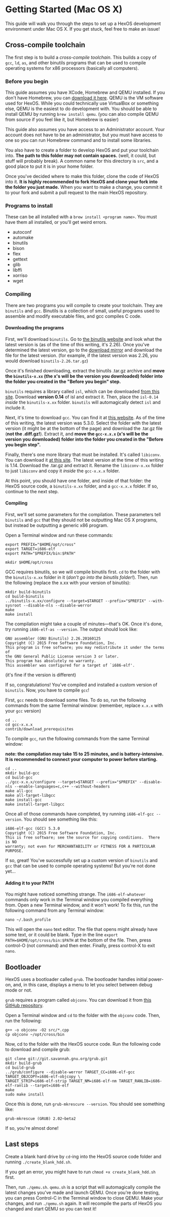 # Getting Started (Mac OS X)
This guide will walk you through the steps to set up a HexOS development environment under Mac OS X. If you get stuck, feel free to make an issue!

## Cross-compile toolchain
The first step is to build a *cross-compile toolchain*. This builds a copy of `gcc`, `ld`, `as`, and other binutils programs that can be used to compile operating systems for x86 processors (basically all computers).

### Before you begin
This guide assumes you have XCode, Homebrew and QEMU installed. If you don't have Homebrew, you can [download it here](http://brew.sh). QEMU is the VM software used for HexOS. While you could technically use VirtualBox or something else, QEMU is the easiest to do development with. You should be able to install QEMU by running `brew install qemu`. (you can also compile QEMU from source if you feel like it, but Homebrew is easier)

This guide also assumes you have access to an Administrator account. Your account does not have to be an administrator, but you must have access to one so you can run Homebrew command and to install some libraries.

You also have to create a folder to develop HexOS and put your toolchain into. **The path to this folder may not contain spaces.** (well, it could, but stuff will probably break). A common name for this directory is `src`, and a good place to put it is in your home folder.

Once you've decided where to make this folder, clone the code of HexOS into it. **It is highly recommended to fork HexOS and clone your fork into the folder you just made.** When you want to make a change, you commit it to your fork and submit a pull request to the main HexOS repository.

### Programs to install
These can be all installed with a `brew install <program name>`. You must have them all installed, or you'll get weird errors.

* autoconf
* automake
* binutils
* bison
* flex
* gettext
* glib
* libffi
* xorriso
* wget

### Compiling
There are two programs you will compile to create your toolchain. They are `binutils` and `gcc`. Binutils is a collection of small, useful programs used to assemble and modify executable files, and gcc compiles C code.

#### Downloading the programs
First, we'll download `binutils`. Go to [the binutils website](https://gnu.org/software/binutils/) and look what the latest version is (as of the time of this writing, it's 2.26). Once you've determined the latest version, go to the [download mirror](http://ftp.gnu.org/gnu/binutils/) and download the file for the latest version. (for example, if the latest version was 2.26, you would download `binutils-2.26.tar.gz`)

Once it's finished downloading, extract the binutils .tar.gz archive and **move the `binutils-x.xx` (the x's will be the version you downloaded) folder into the folder you created in the "Before you begin" step.**

`binutils` requires a library called `isl`, which can be downloaded [from this site](http://isl.gforge.inria.fr). Download **version 0.14** of isl and extract it. Then, place the `isl-0.14` *inside* the `binutils-x.xx` folder. `binutils` will automagically detect `isl` and include it.

Next, it's time to download `gcc`. You can find it at [this website](http://ftp.gnu.org/gnu/gcc/). As of the time of this writing, the latest version was 5.3.0. Select the folder with the latest version (it might be at the bottom of the page) and download the .tar.gz file (**not the .diff.gz!**). Extract it, and **move the `gcc-x.x.x` (x's will be the version you downloaded) folder into the folder you created in the "Before you begin step".**

Finally, there's one more library that must be installed. It's called `libiconv`. You can download it [at this site](http://ftp.gnu.org/gnu/libiconv/). The latest version at the time of this writing is 1.14. Download the .tar.gz and extract it. Rename the `libiconv-x.xx` folder to just `libiconv` and copy it *inside* the `gcc-x.x.x` folder.

At this point, you should have one folder, and inside of that folder: the HexOS source code, a `binutils-x.xx` folder, and a `gcc-x.x.x` folder. If so, continue to the next step.

#### Compiling
First, we'll set some parameters for the compilation. These parameters tell `binutils` and `gcc` that they should not be outputting Mac OS X programs, but instead be outputting a generic x86 program.

Open a Terminal window and run these commands:
```
export PREFIX="$HOME/opt/cross"
export TARGET=i686-elf
export PATH="$PREFIX/bin:$PATH"

mkdir $HOME/opt/cross
```

GCC requires binutils, so we will compile binutils first. `cd` to the folder with the `binutils-x.xx` folder in it (*don't go into the binutils folder!*). Then, run the following (replace the x.xx with your version of binutils):

```
mkdir build-binutils
cd build-binutils
../binutils-x.xx/configure --target=$TARGET --prefix="$PREFIX" --with-sysroot --disable-nls --disable-werror
make
make install
```

The compilation might take a couple of minutes&mdash;that's OK. Once it's done, try running `i686-elf-as --version`. The output should look like:

```
GNU assembler (GNU Binutils) 2.26.20160125
Copyright (C) 2015 Free Software Foundation, Inc.
This program is free software; you may redistribute it under the terms of
the GNU General Public License version 3 or later.
This program has absolutely no warranty.
This assembler was configured for a target of `i686-elf'.
```

(it's fine if the version is different)

If so, congratulations! You've compiled and installed a custom version of `binutils`. Now, you have to compile `gcc`!

First, `gcc` needs to download some files. To do so, run the following commands from the same Terminal window: (remember, replace `x.x.x` with your `gcc` version)
```
cd ..
cd gcc-x.x.x
contrib/download_prerequisites
```

To compile `gcc`, run the following commands from the same Terminal window:

**note: the compilation may take 15 to 25 minutes, and is battery-intensive. It is recommended to connect your computer to power before starting.**
```
cd ..
mkdir build-gcc
cd build-gcc
../gcc-x.x.x/configure --target=$TARGET --prefix="$PREFIX" --disable-nls --enable-languages=c,c++ --without-headers
make all-gcc
make all-target-libgcc
make install-gcc
make install-target-libgcc
```

Once all of those commands have completed, try running `i686-elf-gcc --version`. You should see something like this:
```
i686-elf-gcc (GCC) 5.3.0
Copyright (C) 2015 Free Software Foundation, Inc.
This is free software; see the source for copying conditions.  There is NO
warranty; not even for MERCHANTABILITY or FITNESS FOR A PARTICULAR PURPOSE.
```

If so, great! You've successfully set up a custom version of `binutils` and `gcc` that can be used to compile operating systems! But you're not done yet...

#### Adding it to your PATH
You might have noticed something strange. The `i686-elf-whatever` commands only work in the Terminal window you compiled everything from. Open a new Terminal window, and it won't work! To fix this, run the following command from any Terminal window:

```
nano ~/.bash_profile
```

This will open the `nano` text editor. The file that opens might already have some text, or it could be blank. Type in the line `export PATH=$HOME/opt/cross/bin:$PATH` at the bottom of the file. Then, press control-O (not command) and then enter. Finally, press control-X to exit `nano`.

## Bootloader
HexOS uses a bootloader called `grub`. The bootloader handles initial power-on, and, in this case, displays a menu to let you select between debug mode or not.

`grub` requires a program called `objconv`. You can download it from [this GitHub repository](https://github.com/vertis/objconv).

Open a Terminal window and `cd` to the folder with the `objconv` code. Then, run the following:
```
g++ -o objconv -O2 src/*.cpp
cp objconv ~/opt/cross/bin
```

Now, cd to the folder with the HexOS source code. Run the following code to download and compile grub:
```
git clone git://git.savannah.gnu.org/grub.git
mkdir build-grub
cd build-grub
../grub/configure --disable-werror TARGET_CC=i686-elf-gcc TARGET_OBJCOPY=i686-elf-objcopy \
TARGET_STRIP=i686-elf-strip TARGET_NM=i686-elf-nm TARGET_RANLIB=i686-elf-ranlib --target=i686-elf
make
sudo make install
```

Once this is done, run `grub-mkrescure --version`. You should see something like:

```
grub-mkrescue (GRUB) 2.02~beta2
```

If so, you're almost done!

## Last steps
Create a blank hard drive by `cd`-ing into the HexOS source code folder and running `./create_blank_hdd.sh`.

If you get an error, you might have to run `chmod +x create_blank_hdd.sh` first.

Then, run `./qemu.sh`. `qemu.sh` is a script that will automagically compile the latest changes you've made and launch QEMU. Once you're done testing, you can press Control-C in the Terminal window to close QEMU. Make your changes, and run `./qemu.sh` again. It will recompile the parts of HexOS you changed and start QEMU so you can test it!

